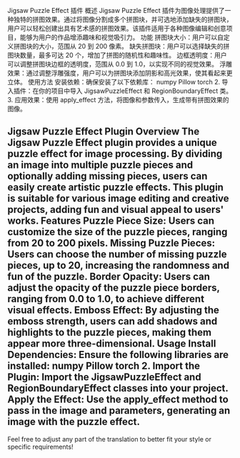 Jigsaw Puzzle Effect 插件
概述
Jigsaw Puzzle Effect 插件为图像处理提供了一种独特的拼图效果。通过将图像分割成多个拼图块，并可选地添加缺失的拼图块，用户可以轻松创建出具有艺术感的拼图效果。该插件适用于各种图像编辑和创意项目，能够为用户的作品增添趣味和视觉吸引力。
功能
拼图块大小：用户可以自定义拼图块的大小，范围从 20 到 200 像素。
缺失拼图块：用户可以选择缺失的拼图块数量，最多可达 20 个，增加了拼图的随机性和趣味性。
边框透明度：用户可以调整拼图块边框的透明度，范围从 0.0 到 1.0，以实现不同的视觉效果。
浮雕效果：通过调整浮雕强度，用户可以为拼图块添加阴影和高光效果，使其看起来更立体。
使用方法
安装依赖：确保安装了以下依赖库：
numpy
Pillow
torch
2. 导入插件：在你的项目中导入 JigsawPuzzleEffect 和 RegionBoundaryEffect 类。
3. 应用效果：使用 apply_effect 方法，将图像和参数传入，生成带有拼图效果的图像。

Jigsaw Puzzle Effect Plugin
Overview
The Jigsaw Puzzle Effect plugin provides a unique puzzle effect for image processing. By dividing an image into multiple puzzle pieces and optionally adding missing pieces, users can easily create artistic puzzle effects. This plugin is suitable for various image editing and creative projects, adding fun and visual appeal to users' works.
Features
Puzzle Piece Size: Users can customize the size of the puzzle pieces, ranging from 20 to 200 pixels.
Missing Puzzle Pieces: Users can choose the number of missing puzzle pieces, up to 20, increasing the randomness and fun of the puzzle.
Border Opacity: Users can adjust the opacity of the puzzle piece borders, ranging from 0.0 to 1.0, to achieve different visual effects.
Emboss Effect: By adjusting the emboss strength, users can add shadows and highlights to the puzzle pieces, making them appear more three-dimensional.
Usage
Install Dependencies: Ensure the following libraries are installed:
numpy
Pillow
torch
2. Import the Plugin: Import the JigsawPuzzleEffect and RegionBoundaryEffect classes into your project.
Apply the Effect: Use the apply_effect method to pass in the image and parameters, generating an image with the puzzle effect.
---
Feel free to adjust any part of the translation to better fit your style or specific requirements!